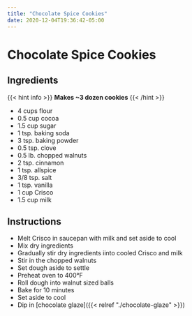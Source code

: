 ```yaml
---
title: "Chocolate Spice Cookies"
date: 2020-12-04T19:36:42-05:00
---
```


# Chocolate Spice Cookies

## Ingredients

{{< hint info >}}
**Makes ~3 dozen cookies**
{{< /hint >}}

- 4 cups flour
- 0.5 cup cocoa
- 1.5 cup sugar
- 1 tsp. baking soda
- 3 tsp. baking powder
- 0.5 tsp. clove
- 0.5 lb. chopped walnuts
- 2 tsp. cinnamon
- 1 tsp. allspice
- 3/8 tsp. salt
- 1 tsp. vanilla
- 1 cup Crisco
- 1.5 cup milk

## Instructions


- Melt Crisco in saucepan with milk and set aside to cool
- Mix dry ingredients
- Gradually stir dry ingredients iinto cooled Crisco and milk
- Stir in the chopped walnuts
- Set dough aside to settle
- Preheat oven to 400&deg;F
- Roll dough into walnut sized balls
- Bake for 10 minutes
- Set aside to cool
- Dip in [chocolate glaze]({{< relref "./chocolate-glaze" >}})